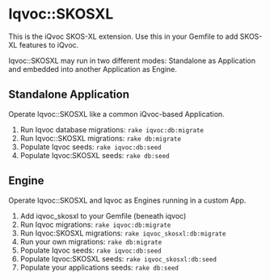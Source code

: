 # Iqvoc::SKOSXL

This is the iQvoc SKOS-XL extension. Use this in your Gemfile to add SKOS-XL features to iQvoc.

Iqvoc::SKOSXL may run in two different modes: Standalone as Application and embedded into another Application as Engine.

## Standalone Application

Operate Iqvoc::SKOSXL like a common iQvoc-based Application.

1. Run Iqvoc database migrations:
    `rake iqvoc:db:migrate`
2. Run Iqvoc::SKOSXL migrations:
    `rake db:migrate`
3. Populate Iqvoc seeds:
    `rake iqvoc:db:seed`
4. Populate Iqvoc:SKOSXL seeds:
    `rake db:seed`

## Engine

Operate Iqvoc::SKOSXL and Iqvoc as Engines running in a custom App.

1. Add iqvoc_skosxl to your Gemfile (beneath iqvoc)
2. Run Iqvoc migrations:
    `rake iqvoc:db:migrate`
3. Run Iqvoc:SKOSXL migrations:
    `rake iqvoc_skosxl:db:migrate`
4. Run your own migrations:
    `rake db:migrate`
5. Populate Iqvoc seeds:
    `rake iqvoc:db:seed`
6. Populate Iqvoc:SKOSXL seeds:
    `rake iqvoc_skosxl:db:seed`
7. Populate your applications seeds:
    `rake db:seed`
